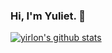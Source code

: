 ### Hi, I'm Yuliet. 👋







[![yirlon's github stats](https://github-readme-stats.vercel.app/api?username=yirlon)](https://github.com/anuraghazra-readme-stats)





<!--
**yirlon/yirlon** is a ✨ _special_ ✨ repository because its `README.md` (this file) appears on your GitHub profile.

Here are some ideas to get you started:

- 🔭 I’m currently working on ...
- 🌱 I’m currently learning ...
- 👯 I’m looking to collaborate on ...
- 🤔 I’m looking for help with ...
- 💬 Ask me about ...
- 📫 How to reach me: ...
- 😄 Pronouns: ...
- ⚡ Fun fact: ...
-->

